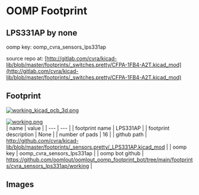 # OOMP Footprint  
## LPS331AP  by none  
  
oomp key: oomp_cvra_sensors_lps331ap  
  
source repo at: [http://gitlab.com/cvra/kicad-lib/blob/master/footprints/_switches.pretty/CFPA-1FB4-A2T.kicad_mod](http://gitlab.com/cvra/kicad-lib/blob/master/footprints/_switches.pretty/CFPA-1FB4-A2T.kicad_mod)  
## Footprint  
  
[![working_kicad_pcb_3d.png](working_kicad_pcb_3d_600.png)](working_kicad_pcb_3d.png)  
  
[![working.png](working_600.png)](working.png)  
| name | value | 
| --- | --- | 
| footprint name | LPS331AP | 
| footprint description | None | 
| number of pads | 16 | 
| github path | http://github.com/cvra/kicad-lib/blob/master/footprints/_sensors.pretty/_LPS331AP.kicad_mod | 
| oomp key | oomp_cvra_sensors_lps331ap | 
| oomp bot github | https://github.com/oomlout/oomlout_oomp_footprint_bot/tree/main/footprints/cvra_sensors_lps331ap/working | 
## Images  
